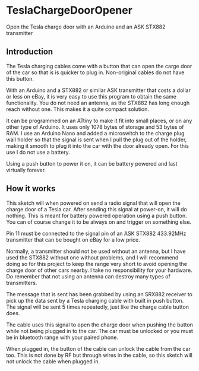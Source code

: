 # TeslaChargeDoorOpener
Open the Tesla charge door with an Arduino and an ASK STX882 transmitter

## Introduction

The Tesla charging cables come with a button that can open the carge door of the car so that is is quicker to plug in.
Non-original cables do not have this button.

With an Arduino and a STX882 or similar ASK transmitter that costs a dollar or less on eBay, it is very easy to use this program to obtain the same functionality. You do not need an antenna, as the STX882 has long enough reach without one. This makes it a quite compact solution.

It can be programmed on an ATtiny to make it fit into small places, or on any other type of Arduino. It uses only 1078 bytes of storage and 53 bytes of RAM. I use an Arduino Nano and added a microswitch to the charge plug wall holder so that the signal is sent when I pull the plug out of the holder, making it smooth to plug it into the car with the door already open. For this use I do not use a battery.

Using a push button to power it on, it can be battery powered and last virtually forever.

## How it works

This sketch will when powered on send a radio signal that will open the charge door of a Tesla car. After sending this signal at power-on, it will do nothing. This is meant for battery powered operation using a push button. You can of course change it to be always on and trigger on something else.

Pin 11 must be connected to the signal pin of an ASK STX882 433.92MHz transmitter that can be bought on eBay for a low price.

Normally, a transmitter should not be used without an antenna, but I have used the STX882 without one without problems, and I will recommend doing so for this project to keep the range very short to avoid opening the charge door of other cars nearby. I take no responsibility for your hardware. Do remember that not using an antenna can destroy many types of transmitters.

The message that is sent has been grabbed by using an SRX882 receiver to pick up the data sent by a Tesla charging cable with built in push button. The signal will be sent 5 times repeatedly, just like the charge cable button does.

The cable uses this signal to open the charge door when pushing the button while not being plugged in to the car. The car must be unlocked or you must be in bluetooth range with your paired phone.

When plugged in, the button of the cable can unlock the cable from the car too. This is not done by RF but through wires in the cable, so this sketch will not unlock the cable when plugged in.


